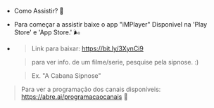 * Como Assistir? 📃
* Para começar a assistir baixe o app "iMPlayer" Disponivel na 'Play Store' e 'App Store.' 🌬️
*  > Link para baixar: https://bit.ly/3XynCi9
   
   > para ver info. de um filme/serie, pesquise pela sipnose. :)

    > Ex. "A Cabana Sipnose"
> Para ver a programação dos canais disponíveis:
https://abre.ai/programacaocanais 🦊
